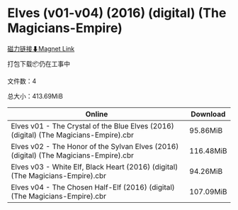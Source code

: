 # Elves (v01-v04) (2016) (digital) (The Magicians-Empire)

[磁力链接⬇Magnet Link](magnet:?xt=urn:btih:9957b5e25bca30470e695f3b9520e8c5ed6eb144&dn=Elves%20%28v01-v04%29%20%282016%29%20%28digital%29%20%28The%20Magicians-Empire%29)

打包下载📦仍在工事中

文件数：4

总大小：413.69MiB

Online | Download
--- | ---
Elves v01 - The Crystal of the Blue Elves (2016) (digital) (The Magicians-Empire).cbr | 95.86MiB
Elves v02 - The Honor of the Sylvan Elves (2016) (digital) (The Magicians-Empire).cbr | 116.48MiB
Elves v03 - White Elf, Black Heart (2016) (digital) (The Magicians-Empire).cbr | 94.26MiB
Elves v04 - The Chosen Half-Elf (2016) (digital) (The Magicians-Empire).cbr | 107.09MiB